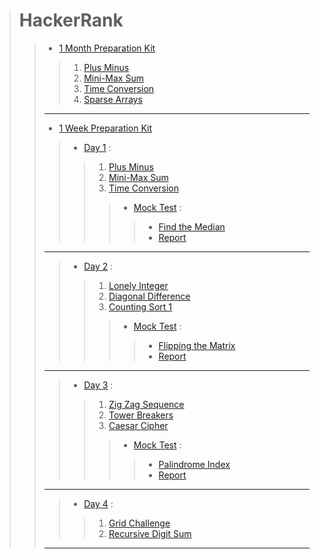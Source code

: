 > # HackerRank
>> - [1 Month Preparation Kit](./1_Month_Preparation_Kit/)
>>> 1. [Plus Minus](1_Month_Preparation_Kit/Plus_Minus.cpp)
>>> 2. [Mini-Max Sum](./1_Month_Preparation_Kit/Mini-Max_Sum.cpp)
>>> 3. [Time Conversion](./1_Month_Preparation_Kit/Time_Conversion.cpp)
>>> 4. [Sparse Arrays](./1_Month_Preparation_Kit/Sparse_Arrays.cpp)
>>
>> ---
>>
>> - [1 Week Preparation Kit](./1_Week_Preparation_Kit/)
>>> - [Day 1](./1_Week_Preparation_Kit/Day1/) :
>>>> 1. [Plus Minus](1_Week_Preparation_Kit/Day1/Plus_Minus.cpp)
>>>> 2. [Mini-Max Sum](./1_Week_Preparation_Kit/Day1/Mini-Max_Sum.cpp)
>>>> 3. [Time Conversion](./1_Week_Preparation_Kit/Day1/Time_Conversion.cpp)
>>>>> - [Mock Test](./1_Week_Preparation_Kit/Day1/Mock_Test/) :
>>>>>> * [Find the Median](./1_Week_Preparation_Kit/Day1/Mock_Test/Mock_Test-Find_the_Median.cpp)
>>>>>> * [Report](./1_Week_Preparation_Kit/Day1/Mock_Test/Report_shaharas30-Mock_Test-Find_the_Median.pdf)
>>
>> ---
>>
>>> - [Day 2](./1_Week_Preparation_Kit/Day2/) :
>>>> 1. [Lonely Integer](./1_Week_Preparation_Kit/Day2/Lonely_Integer.cpp)
>>>> 2. [Diagonal Difference](./1_Week_Preparation_Kit/Day2/Diagonal_Difference.cpp)
>>>> 3. [Counting Sort 1](./1_Week_Preparation_Kit/Day2/Counting_Sort_1.cpp)
>>>>> - [Mock Test](./1_Week_Preparation_Kit/Day2/Mock_Test/) :
>>>>>> * [Flipping the Matrix](./1_Week_Preparation_Kit/Day2/Mock_Test/Mock_Test-Flipping_the_Matrix.cpp)
>>>>>> * [Report](./1_Week_Preparation_Kit/Day2/Mock_Test/Report_shaharas30-Mock_Test-Flipping_the_Matrix.pdf)
>>
>> ---
>>
>>> - [Day 3](./1_Week_Preparation_Kit/Day3/) :
>>>> 1. [Zig Zag Sequence](./1_Week_Preparation_Kit/Day3/Zig_Zag_Sequence.cpp)
>>>> 2. [Tower Breakers](./1_Week_Preparation_Kit/Day3/Tower_Breakers.cpp)
>>>> 3. [Caesar Cipher](./1_Week_Preparation_Kit/Day3/Caesar_Cipher.cpp)
>>>>> - [Mock Test](./1_Week_Preparation_Kit/Day3/Mock_Test/) :
>>>>>> * [Palindrome Index](./1_Week_Preparation_Kit/Day3/Mock_Test/Mock_Test-Palindrome_Index.cpp)
>>>>>> * [Report](./1_Week_Preparation_Kit/Day3/Mock_Test/Report_shaharas30-Mock_Test-Palindrome_Index.pdf)
>>
>> ---
>>
>>> - [Day 4](./1_Week_Preparation_Kit/Day4/) :
>>>> 1. [Grid Challenge](./1_Week_Preparation_Kit/Day4/Grid_Challenge.cpp)
>>>> 2. [Recursive Digit Sum](./1_Week_Preparation_Kit/Day4/Recursive_Digit_Sum.cpp)
>>
>> ---
>>
>
